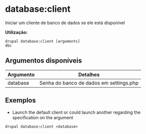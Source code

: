 # database:client
Iniciar um cliente de banco de dados se ele está disponível

**Utilização:**
```
drupal database:client [arguments]
dbc
```

## Argumentos disponíveis
Argumento | Detalhes
---------|-------------
database | Senha do banco de dados em settings.php

## Exemplos
* Launch the default client or could launch another regarding the specification on the argument
```
drupal database:client <database>
```
